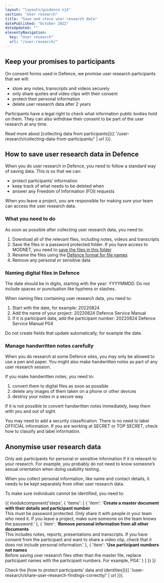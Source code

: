 ```yaml
---
layout: "layouts/guidance.njk"
section: "User research"
title: "Save and store user research data"
datePublished: "October 2022"
dateUpdated: ""
eleventyNavigation:
  key: "User research"
  url: "/user-research/"
---
```


## Keep your promises to participants

On consent forms used in Defence, we promise user research participants that we will:

- store any notes, transcripts and videos securely
- only share quotes and video clips with their consent
- protect their personal information
- delete user research data after 2 years

Participants have a legal right to check what information public bodies hold on them. They can also withdraw their consent to be part of the user research at any time.

Read more about [collecting data from participants]({{ '/user-research/collecting-data-from-participants/' | url }}).

## How to save user research data in Defence

When you do user research in Defence, you need to follow a standard way of saving data. This is so that we can:

- protect participants’ information
- keep track of what needs to be deleted when
- answer any Freedom of Information (FOI) requests

When you leave a project, you are responsible for making sure your team can access the user research data.

### What you need to do

As soon as possible after collecting user research data, you need to:

1. Download all of the relevant files, including notes, videos and transcripts
2. Save the files in a password protected folder. If you have access to MODNET, you need to [save the files in this folder](#0)
3. Rename the files using the [Defence format for file names](#0)
4. Remove any personal or sensitive data

### Naming digital files in Defence

The date should be in digits, starting with the year: YYYYMMDD. Do not include spaces or punctuation like hyphens or slashes.

When naming files containing user research data, you need to:

1. Start with the date, for example: 20220824
2. Add the name of your project: 20220824 Defence Service Manual
3. If it is participant data, add the participant number: 20220824 Defence Service Manual P04

Do not create fields that update automatically, for example the date.

### Manage handwritten notes carefully

When you do research at some Defence sites, you may only be allowed to use a pen and paper. You might also make handwritten notes as part of any user research session.

If you make handwritten notes, you need to:

1. convert them to digital files as soon as possible
2. delete any images of them taken on a phone or other devices
3. destroy your notes in a secure way

If it is not possible to convert handwritten notes immediately, keep them with you and out of sight.

You may need to add a security classification. There is no need to label OFFICIAL information. If you are working at SECRET or TOP SECRET, check how to classify and label information.

## Anonymise user research data

Only ask participants for personal or sensitive information if it is relevant to your research. For example, you probably do not need to know someone’s sexual orientation when doing usability testing.

When you collect personal information, like name and contact details, it needs to be kept separately from other user research data.

To make sure individuals cannot be identified, you need to:

{{ modukcomponent('steps', {
  'items': [
    {
      'item': '<b>Create a master document with their details and participant number</b> <br> This must be password protected. Only share it with people in your team who need it. If you leave a project, make sure someone on the team knows the password.'
    },
    {
      'item': '<b>Remove personal information from all other documents</b> <br> This includes notes, reports, presentations and transcripts. If you have consent from the participant and want to share a video clip, check that it does not include personal information.'
    },
    {
      'item': '<b>Use participant numbers not names</b> <br> Before saving user research files other than the master file, replace participant names with the participant numbers. For example, P04.'
    }
  ]
}) }}

Check the [how to protect participants’ data and identities]({{ '/user-research/share-user-research-findings-correctly/' | url }}).
